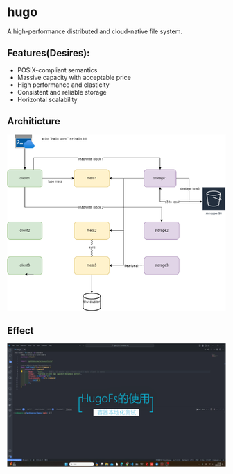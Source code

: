 # hugo

A high-performance distributed and cloud-native file system.


## Features(Desires):

- POSIX-compliant semantics
- Massive capacity with acceptable price
- High performance and elasticity
- Consistent and reliable storage
- Horizontal scalability

## Architicture

![Architicture](misc/hugofs.png)

## Effect

[![hugofs introduction](misc/thumbnail.png)](https://vimeo.com/928748786?share=copy "Little red riding hood - Click to Watch!")


